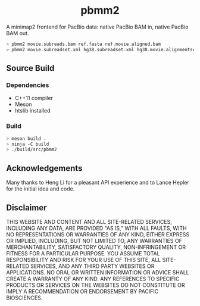 <h1 align="center">pbmm2</h1>

A minimap2 frontend for PacBio data: 
native PacBio BAM in, native PacBio BAM out.

```sh
> pbmm2 movie.subreads.bam ref.fasta ref.movie.aligned.bam
> pbmm2 movie.subreadset.xml hg38.subreadset.xml hg38.movie.alignmentset.xml
```

## Source Build

### Dependencies
 - C++11 compiler
 - Meson
 - htslib installed

### Build
```sh
> meson build .
> ninja -C build
> ./build/src/pbmm2
```

## Acknowledgements
Many thanks to Heng Li for a pleasant API experience and 
to Lance Hepler for the initial idea and code.

## Disclaimer
THIS WEBSITE AND CONTENT AND ALL SITE-RELATED SERVICES, INCLUDING ANY DATA, ARE PROVIDED "AS IS," WITH ALL FAULTS, WITH NO REPRESENTATIONS OR WARRANTIES OF ANY KIND, EITHER EXPRESS OR IMPLIED, INCLUDING, BUT NOT LIMITED TO, ANY WARRANTIES OF MERCHANTABILITY, SATISFACTORY QUALITY, NON-INFRINGEMENT OR FITNESS FOR A PARTICULAR PURPOSE. YOU ASSUME TOTAL RESPONSIBILITY AND RISK FOR YOUR USE OF THIS SITE, ALL SITE-RELATED SERVICES, AND ANY THIRD PARTY WEBSITES OR APPLICATIONS. NO ORAL OR WRITTEN INFORMATION OR ADVICE SHALL CREATE A WARRANTY OF ANY KIND. ANY REFERENCES TO SPECIFIC PRODUCTS OR SERVICES ON THE WEBSITES DO NOT CONSTITUTE OR IMPLY A RECOMMENDATION OR ENDORSEMENT BY PACIFIC BIOSCIENCES.